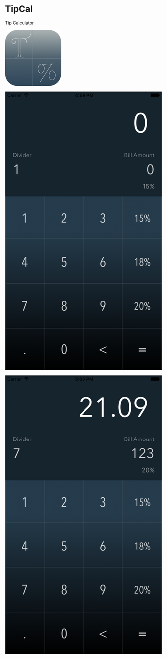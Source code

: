 # TipCal

Tip Calculator

![alt text](https://github.com/sine27/TipCal/blob/master/TicCal/Assets.xcassets/AppIcon.appiconset/Icon-60@3x@3x.png?raw=true "Demo")

![alt text](https://github.com/sine27/TipCal/blob/master/Simulator%20Screen%20Shot%20Jan%2021,%202016,%204.59.22%20PM.png?raw=true "Demo")

![alt text](https://github.com/sine27/TipCal/blob/master/Simulator%20Screen%20Shot%20Jan%2021,%202016,%205.00.26%20PM.png?raw=true "Demo")

